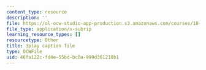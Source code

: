 ```yaml
---
content_type: resource
description: ''
file: https://ol-ocw-studio-app-production.s3.amazonaws.com/courses/18-086-mathematical-methods-for-engineers-ii-spring-2006/46fa122cfd4e55bdbc0a999d361210b1_r1-r1t5i58g.vtt
file_type: application/x-subrip
learning_resource_types: []
resourcetype: Other
title: 3play caption file
type: OCWFile
uid: 46fa122c-fd4e-55bd-bc0a-999d361210b1
---
```

